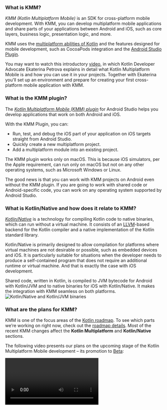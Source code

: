 [//]: # (title: FAQ)

### What is KMM?

_KMM (Kotlin Multiplatform Mobile)_ is an SDK for cross-platform mobile development. With KMM, you can develop 
multiplatform mobile applications and share parts of your applications between Android and iOS, such as core layers, 
business logic, presentation logic, and more.

KMM uses the [multiplatform abilities of Kotlin](multiplatform.md) and the features 
designed for mobile development, such as CocoaPods integration and the [Android Studio Plugin](#what-is-the-kmm-plugin).

You may want to watch this introductory [video](https://www.youtube.com/watch?v=mdN6P6RI__k), in which Kotlin Developer 
Advocate Ekaterina Petrova explains in detail what Kotlin Multiplatform Mobile is and how you can use it in your projects. 
Together with Ekaterina you'll set up an environment and prepare for creating your first cross-platform mobile application with KMM.

### What is the KMM plugin?

The _[Kotlin Multiplatform Mobile (KMM) plugin](https://plugins.jetbrains.com/plugin/14936-kotlin-multiplatform-mobile)_
for Android Studio helps you develop applications that work on both Android and iOS. 

With the KMM Plugin, you can:
* Run, test, and debug the iOS part of your application on iOS targets straight from Android Studio.
* Quickly create a new multiplatform project.
* Add a multiplatform module into an existing project.

The KMM plugin works only on macOS. This is because iOS simulators, per the Apple requirement, can run only on macOS 
but not on any other operating systems, such as Microsoft Windows or Linux.

The good news is that you can work with KMM projects on Android even without the KMM plugin. If you are going to work 
with shared code or Android-specific code, you can work on any operating system supported by Android Studio.

### What is Kotlin/Native and how does it relate to KMM?

_[Kotlin/Native](native-overview.md)_ is a technology for compiling Kotlin code to native 
binaries, which can run without a virtual machine. It consists of an [LLVM](https://llvm.org/)-based backend for the 
Kotlin compiler and a native implementation of the Kotlin standard library.

Kotlin/Native is primarily designed to allow compilation for platforms where virtual machines are not desirable or 
possible, such as embedded devices and iOS. It is particularly suitable for situations when the developer needs to produce 
a self-contained program that does not require an additional runtime or virtual machine. And that is exactly the case with 
iOS development.

Shared code, written in Kotlin, is compiled to JVM bytecode for Android with Kotlin/JVM and to native binaries for iOS 
with Kotlin/Native. It makes the integration with KMM seamless on both platforms.
![Kotlin/Native and Kotlin/JVM binaries](kotlin-native-and-jvm-binaries.png)

### What are the plans for KMM?

KMM is one of the focus areas of the [Kotlin roadmap](roadmap.md). To see which parts we’re 
working on right now, check out the [roadmap details](roadmap.md#roadmap-details). 
Most of the recent KMM changes affect the **Kotlin Multiplatform** and **Kotlin/Native** sections.

The following video presents our plans on the upcoming stage of the Kotlin Multiplatform Mobile development – its promotion to [Beta](components-stability.md): 

<video href="LE-Dy9XCLxk" title="Kotlin Multiplatform Mobile Beta Roadmap"/>

### Can I run an iOS application on Microsoft Windows or Linux?

If you want to write iOS-specific code and run an iOS application on a simulated or real device, use a Mac with a macOS
([use the KMM plugin for it](#what-is-the-kmm-plugin)). This is because iOS simulators can run only on macOS, per 
the Apple requirement, but cannot run on other operating systems, such as Microsoft Windows or Linux.

If you are going to work with shared code or Android-specific code, you can work on any operating system supported by Android Studio.

### Where can I get complete examples to play with?

* [Curated samples](multiplatform-mobile-samples.md)
* Several [hands-on tutorials](https://play.kotlinlang.org/hands-on/overview)

### In which IDE should I work on my cross-platform app?

You can work in [Android Studio](https://developer.android.com/studio). Android Studio allows the use of the 
[KMM plugin](#what-is-the-kmm-plugin), which is a part of the KMM ecosystem. Enable the KMM plugin in Android Studio 
if you want to write iOS-specific code and launch an iOS application on a simulated or real device. The KMM plugin can be used only on macOS.

Most of our adopters use Android Studio. However, if there is any reason for you not to use it, there is another option: 
you can use [IntelliJ IDEA](https://www.jetbrains.com/idea/download). IntelliJ IDEA provides the ability to create 
a multiplatform mobile application from the Project Wizard, but you won’t be able to launch an iOS application from the IDE.

### How can I write concurrent code in KMM projects?

You can learn how to work with [concurrency](multiplatform-mobile-concurrency-overview.md) on the documentation portal.

Working with concurrent code in KMM projects might not seem straightforward, as different memory management approaches 
are used in Kotlin/JVM and Kotlin/Native. The current approach for Kotlin/Native has some 
[limitations](native-concurrency.md). The new Kotlin/Native memory management model is on 
the [roadmap](https://blog.jetbrains.com/kotlin/2020/07/kotlin-native-memory-management-roadmap) and the team is working 
on a solution for it.

### How can I speed up my KMM module compilation for iOS?
See these [tips for improving Kotlin/Native compilation times](native-improving-compilation-time.md).
